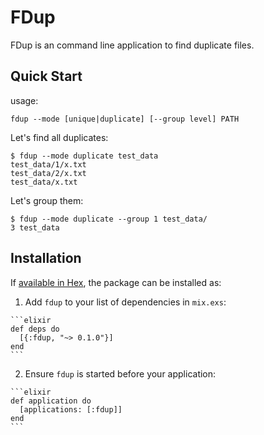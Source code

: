 # FDup

FDup is an command line application to find duplicate files.

## Quick Start

usage:

    fdup --mode [unique|duplicate] [--group level] PATH

Let's find all duplicates:

    $ fdup --mode duplicate test_data
    test_data/1/x.txt
    test_data/2/x.txt
    test_data/x.txt

Let's group them:

    $ fdup --mode duplicate --group 1 test_data/
    3 test_data

## Installation

If [available in Hex](https://hex.pm/docs/publish), the package can be installed as:

  1. Add `fdup` to your list of dependencies in `mix.exs`:

    ```elixir
    def deps do
      [{:fdup, "~> 0.1.0"}]
    end
    ```

  2. Ensure `fdup` is started before your application:

    ```elixir
    def application do
      [applications: [:fdup]]
    end
    ```
